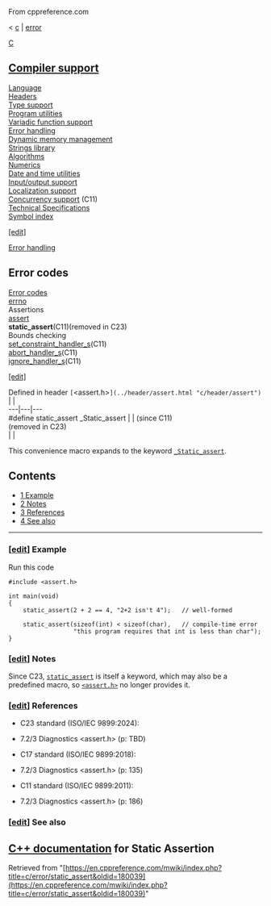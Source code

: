 From cppreference.com

< [c](../../c.html "c")‎ | [error](../error.html "c/error")

[ C](../../c.html "c")

[Compiler support](../compiler_support.html "c/compiler support")  
---  
[Language](../language.html "c/language")  
[Headers](../header.html "c/header")  
[Type support](../types.html "c/types")  
[Program utilities](../program.html "c/program")  
[Variadic function support](../variadic.html "c/variadic")  
[Error handling](../error.html "c/error")  
[Dynamic memory management](../memory.html "c/memory")  
[Strings library](../string.html "c/string")  
[Algorithms](../algorithm.html "c/algorithm")  
[Numerics](../numeric.html "c/numeric")  
[Date and time utilities](../chrono.html "c/chrono")  
[Input/output support](../io.html "c/io")  
[Localization support](../locale.html "c/locale")  
[Concurrency support](../thread.html "c/thread") (C11)  
[Technical Specifications](../experimental.html "c/experimental")  
[Symbol index](../index.html "c/symbol index")  
  
[[edit]](https://en.cppreference.com/mwiki/index.php?title=Template:c/navbar_content&action=edit)

[ Error handling](../error.html "c/error")

Error codes  
---  
[ Error codes](errno_macros.html "c/error/errno macros")  
[errno](errno.html "c/error/errno")  
Assertions  
[assert](assert.html "c/error/assert")  
**static_assert**(C11)(removed in C23)  
Bounds checking  
[set_constraint_handler_s](set_constraint_handler_s.html "c/error/set constraint handler s")(C11)  
[abort_handler_s](abort_handler_s.html "c/error/abort handler s")(C11)  
[ignore_handler_s](ignore_handler_s.html "c/error/ignore handler s")(C11)  
  
[[edit]](https://en.cppreference.com/mwiki/index.php?title=Template:c/error/navbar_content&action=edit)

Defined in header `[`<assert.h>`](../header/assert.html "c/header/assert")` |  |   
---|---|---  
#define static_assert _Static_assert |  |  (since C11)   
(removed in C23)  
| |   
  
This convenience macro expands to the keyword [`_Static_assert`](../keyword/_Static_assert.html "c/keyword/ Static assert"). 

## Contents

  * [1 Example](static_assert.html#Example)
  * [2 Notes](static_assert.html#Notes)
  * [3 References](static_assert.html#References)
  * [4 See also](static_assert.html#See_also)

  
---  
  
### [[edit](https://en.cppreference.com/mwiki/index.php?title=c/error/static_assert&action=edit&section=1 "Edit section: Example")] Example

Run this code
    
    
    #include <assert.h>
     
    int main(void)
    {
        static_assert(2 + 2 == 4, "2+2 isn't 4");   // well-formed
     
        static_assert(sizeof(int) < sizeof(char),   // compile-time error
                      "this program requires that int is less than char");
    }

### [[edit](https://en.cppreference.com/mwiki/index.php?title=c/error/static_assert&action=edit&section=2 "Edit section: Notes")] Notes

Since C23, [`static_assert`](../language/static_assert.html "c/language/ Static assert") is itself a keyword, which may also be a predefined macro, so [`<assert.h>`](../header/assert.html "c/header/assert") no longer provides it. 

### [[edit](https://en.cppreference.com/mwiki/index.php?title=c/error/static_assert&action=edit&section=3 "Edit section: References")] References

  * C23 standard (ISO/IEC 9899:2024): 



    

  * 7.2/3 Diagnostics <assert.h> (p: TBD) 



  * C17 standard (ISO/IEC 9899:2018): 



    

  * 7.2/3 Diagnostics <assert.h> (p: 135) 



  * C11 standard (ISO/IEC 9899:2011): 



    

  * 7.2/3 Diagnostics <assert.h> (p: 186) 



### [[edit](https://en.cppreference.com/mwiki/index.php?title=c/error/static_assert&action=edit&section=4 "Edit section: See also")] See also

[C++ documentation](../../cpp/language/static_assert.html "cpp/language/static assert") for Static Assertion  
---  
  
Retrieved from "[https://en.cppreference.com/mwiki/index.php?title=c/error/static_assert&oldid=180039](https://en.cppreference.com/mwiki/index.php?title=c/error/static_assert&oldid=180039)" 
